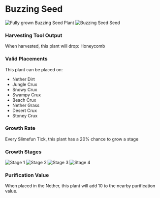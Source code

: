 # Buzzing Seed

![Fully grown Buzzing Seed Plant](https://mc-heads.net/head/fa95153fc73058dabee2181a3b2c10774428e5dfee6e82b324e84ea06ea8d272) ![Buzzing Seed Seed](https://mc-heads.net/head/81170da7341f323f8e4a3d0f8ca379f9af31511f346699f4bf0d09db95f63c6f)

### Harvesting Tool Output

When harvested, this plant will drop: Honeycomb

### Valid Placements

This plant can be placed on:

- Nether Dirt
- Jungle Crux
- Snowy Crux
- Swampy Crux
- Beach Crux
- Nether Grass
- Desert Crux
- Stoney Crux


### Growth Rate

Every Slimefun Tick, this plant has a 20% chance to grow a stage

### Growth Stages

![Stage 1](https://mc-heads.net/head/73c87ede1d3fc20f6764762ba2fb274066b11c4390599c441ef7902ca5a59e40) ![Stage 2](https://mc-heads.net/head/ca3e93bcac9c660f3bb647b0daa33ccd3695c6f20940ba7b30c730a9cbae9f2) ![Stage 3](https://mc-heads.net/head/46d229e0364533da2f685e554d2d352cb58d43daf21d63d919cc954a5f0a0f0) ![Stage 4](https://mc-heads.net/head/7be60590c4784ede4148ffb058ad3948e050264931e341397f4870a0c8f850a4)

### Purification Value

When placed in the Nether, this plant will add 10 to the nearby purification value.